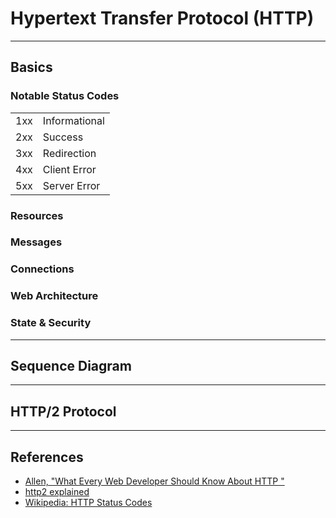# Hypertext Transfer Protocol (HTTP)

---

## Basics

### Notable Status Codes

|     |               |
|:---:|---------------|
| 1xx | Informational |
| 2xx | Success       |
| 3xx | Redirection   |
| 4xx | Client Error  |
| 5xx | Server Error  |

### Resources

### Messages

### Connections

### Web Architecture

### State & Security

---

## Sequence Diagram

---

## HTTP/2 Protocol

---

## References

-   [Allen, "What Every Web Developer Should Know About HTTP "](http://www.amazon.com/Developer-Should-OdeToCode-Programming-Series-ebook/dp/B0076Z6VMI)
-   [http2 explained](https://bagder.gitbooks.io/http2-explained/content)
-   [Wikipedia: HTTP Status Codes](https://en.wikipedia.org/wiki/List_of_HTTP_status_codes)
